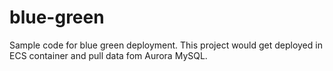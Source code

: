 # blue-green
Sample code for blue green deployment. This project would get deployed in ECS container and pull data fom Aurora MySQL.
